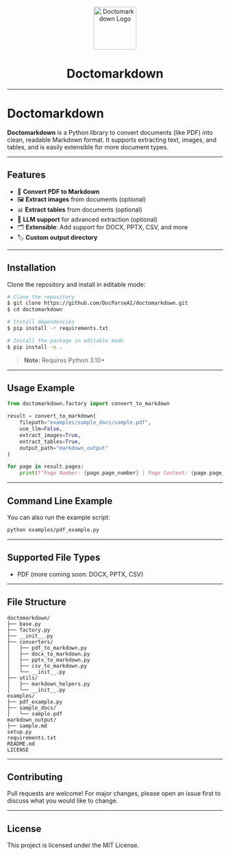 <!-- Logo and Title -->
<p align="center">
  <img src="https://img.icons8.com/ios-filled/100/000000/markdown.png" alt="Doctomarkdown Logo" width="100"/>
</p>

<h1 align="center">Doctomarkdown</h1>

---

# Doctomarkdown

**Doctomarkdown** is a Python library to convert documents (like PDF) into clean, readable Markdown format. It supports extracting text, images, and tables, and is easily extensible for more document types.

---

## Features

- 📄 **Convert PDF to Markdown**
- 🖼️ **Extract images** from documents (optional)
- 📊 **Extract tables** from documents (optional)
- 🤖 **LLM support** for advanced extraction (optional)
- 🗂️ **Extensible**: Add support for DOCX, PPTX, CSV, and more
- 🏷️ **Custom output directory**

---

## Installation

Clone the repository and install in editable mode:

```bash
# Clone the repository
$ git clone https://github.com/DocParseAI/doctomarkdown.git
$ cd doctomarkdown

# Install dependencies
$ pip install -r requirements.txt

# Install the package in editable mode
$ pip install -e .
```

> **Note:** Requires Python 3.10+

---

## Usage Example

```python
from doctomarkdown.factory import convert_to_markdown

result = convert_to_markdown(
    filepath="examples/sample_docs/sample.pdf",
    use_llm=False,
    extract_images=True,
    extract_tables=True,
    output_path="markdown_output"
)

for page in result.pages:
    print(f"Page Number: {page.page_number} | Page Content: {page.page_content}")
```

---

## Command Line Example

You can also run the example script:

```bash
python examples/pdf_example.py
```

---

## Supported File Types

- PDF (more coming soon: DOCX, PPTX, CSV)

---

## File Structure

```
doctomarkdown/
├── base.py
├── factory.py
├── __init__.py
├── converters/
│   ├── pdf_to_markdown.py
│   ├── docx_to_markdown.py
│   ├── pptx_to_markdown.py
│   ├── csv_to_markdown.py
│   └── __init__.py
├── utils/
│   ├── markdown_helpers.py
│   └── __init__.py
examples/
├── pdf_example.py
├── sample_docs/
│   └── sample.pdf
markdown_output/
├── sample.md
setup.py
requirements.txt
README.md
LICENSE
```

---

## Contributing

Pull requests are welcome! For major changes, please open an issue first to discuss what you would like to change.

---

## License

This project is licensed under the MIT License.